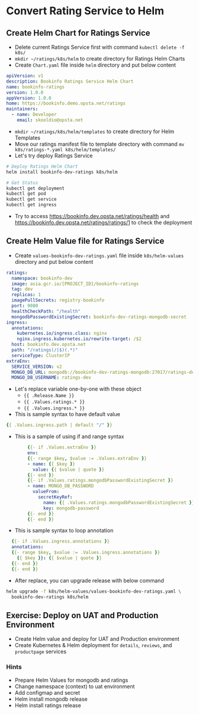 # Convert Rating Service to Helm

## Create Helm Chart for Ratings Service

* Delete current Ratings Service first with command `kubectl delete -f k8s/`
* `mkdir ~/ratings/k8s/helm` to create directory for Ratings Helm Charts
* Create `Chart.yaml` file inside `helm` directory and put below content

```yaml
apiVersion: v1
description: Bookinfo Ratings Service Helm Chart
name: bookinfo-ratings
version: 1.0.0
appVersion: 1.0.0
home: https://bookinfo.demo.opsta.net/ratings
maintainers:
  - name: Developer
    email: skooldio@opsta.net
```

* `mkdir ~/ratings/k8s/helm/templates` to create directory for Helm Templates
* Move our ratings manifest file to template directory with command `mv k8s/ratings-*.yaml k8s/helm/templates/`
* Let's try deploy Ratings Service

```bash
# Deploy Ratings Helm Chart
helm install bookinfo-dev-ratings k8s/helm

# Get Status
kubectl get deployment
kubectl get pod
kubectl get service
kubectl get ingress
```

* Try to access <https://bookinfo.dev.opsta.net/ratings/health> and <https://bookinfo.dev.opsta.net/ratings/ratings/1> to check the deployment

## Create Helm Value file for Ratings Service

* Create `values-bookinfo-dev-ratings.yaml` file inside `k8s/helm-values` directory and put below content

```yaml
ratings:
  namespace: bookinfo-dev
  image: asia.gcr.io/[PROJECT_ID]/bookinfo-ratings
  tag: dev
  replicas: 1
  imagePullSecrets: registry-bookinfo
  port: 9080
  healthCheckPath: "/health"
  mongodbPasswordExistingSecret: bookinfo-dev-ratings-mongodb-secret
ingress:
  annotations:
    kubernetes.io/ingress.class: nginx
    nginx.ingress.kubernetes.io/rewrite-target: /$2
  host: bookinfo.dev.opsta.net
  path: "/ratings(/|$)(.*)"
  serviceType: ClusterIP
extraEnv:
  SERVICE_VERSION: v2
  MONGO_DB_URL: mongodb://bookinfo-dev-ratings-mongodb:27017/ratings-dev
  MONGO_DB_USERNAME: ratings-dev
```

* Let's replace variable one-by-one with these object
  * `{{ .Release.Name }}`
  * `{{ .Values.ratings.* }}`
  * `{{ .Values.ingress.* }}`
* This is sample syntax to have default value

```yaml
{{ .Values.ingress.path | default "/" }}
```

* This is a sample of using if and range syntax

```yaml
        {{- if .Values.extraEnv }}
        env:
        {{- range $key, $value := .Values.extraEnv }}
        - name: {{ $key }}
          value: {{ $value | quote }}
        {{- end }}
        {{- if .Values.ratings.mongodbPasswordExistingSecret }}
        - name: MONGO_DB_PASSWORD
          valueFrom:
            secretKeyRef:
              name: {{ .Values.ratings.mongodbPasswordExistingSecret }}
              key: mongodb-password
        {{- end }}
        {{- end }}
```

* This is sample syntax to loop annotation

```yaml
  {{- if .Values.ingress.annotations }}
  annotations:
  {{- range $key, $value := .Values.ingress.annotations }}
    {{ $key }}: {{ $value | quote }}
  {{- end }}
  {{- end }}
```

* After replace, you can upgrade release with below command

```bash
helm upgrade -f k8s/helm-values/values-bookinfo-dev-ratings.yaml \
  bookinfo-dev-ratings k8s/helm
```

## Exercise: Deploy on UAT and Production Environment

* Create Helm value and deploy for UAT and Production environment
* Create Kubernetes & Helm deployment for `details`, `reviews`, and `productpage` services

### Hints

* Prepare Helm Values for mongodb and ratings
* Change namespace (context) to uat environment
* Add configmap and secret
* Helm install mongodb release
* Helm install ratings release
